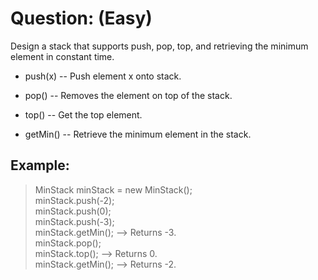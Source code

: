 # Question: (Easy)

Design a stack that supports push, pop, top, and retrieving the minimum element in constant time.

* push(x) -- Push element x onto stack.

* pop() -- Removes the element on top of the stack.

* top() -- Get the top element.

* getMin() -- Retrieve the minimum element in the stack.

## Example:

>MinStack minStack = new MinStack();  <br>
>minStack.push(-2);					<br>
>minStack.push(0);					<br>
>minStack.push(-3);					<br>
>minStack.getMin();   --> Returns -3. <br>
>minStack.pop();					<br>
>minStack.top();      --> Returns 0.	<br>
>minStack.getMin();   --> Returns -2.	